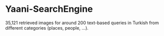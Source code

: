 # Yaani-SearchEngine
35,121 retrieved images for around 200 text-based queries in Turkish from different categories (places, people, ...).
